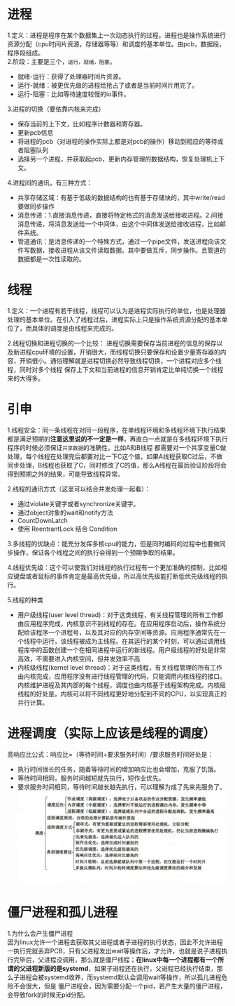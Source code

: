 # 进程  
1.定义：进程是程序在某个数据集上一次动态执行的过程。进程也是操作系统进行资源分配（cpu时间片资源，存储器等等）和调度的基本单位。由pcb，数据段，程序段组成。  
2.阶段：主要是三个，`运行，就绪，阻塞`。
- 就绪-运行：获得了处理器时间片资源。
- 运行-就绪：被更优先级的进程给抢占了或者是当前时间片用完了。
- 运行-阻塞：比如等待速度较慢的io事件。  

3.进程的切换（要依靠内核来完成）  
- 保存当前的上下文，比如程序计数器和寄存器。
- 更新pcb信息
- 将进程的pcb（对进程的操作实际上都是对pcb的操作）移动到相应的等待或者阻塞队列
- 选择另一个进程，并获取起pcb，更新内存管理的数据结构，恢复处理机上下文。  

4.进程间的通讯，有三种方式：
- 共享存储区域：有基于低级的数据结构的也有基于存储块的，其中write/read要做同步操作
- 消息传递：1.直接消息传递，直接将特定格式的消息发送给接收进程。2.间接消息传递，将消息发送给一个中间体，由这个中间体发送给接收进程，比如邮件系统。
- 管道通讯：是消息传递的一个特殊方式，通过一个pipe文件，发送进程向该文件写数据，接收进程从该文件读取数据。其中要做互斥，同步操作。且管道的数据都是一次性读取的。  

# 线程  
1.定义：一个进程有若干线程，线程可以认为是进程实际执行的单位，也是处理器处理的基本单位。在引入了线程过后，进程实际上只是操作系统资源分配的基本单位了，而具体的调度是由线程来完成的。  

2.线程切换和进程切换的一个比较：
进程切换需要保存当前进程的信息的保存以及新进程cpu环境的设置，开销很大，而线程切换只要保存和设置少量寄存器的内容，开销很小。通俗理解就是进程切换必然导致线程切换，一个进程对应多个线程，同时对多个线程
保存上下文和当前进程的信息开销肯定比单纯切换一个线程来的大得多。  


# 引申  
1.线程安全：同一条线程在对同一段程序，在单线程环境和多线程环境下执行结果都是满足预期的**注意这里说的不一定是一样**，再直白一点就是在多线程环境下执行程序的时候必须保证`共享数据`的准确性。比如A和B线程
都需要对一个共享变量C做处理，每个线程在处理完后都要对比一下C这个值，如果A线程获取C过后，不做同步处理，B线程也获取了C，同时修改了C的值，那么A线程在最后验证阶段将会得到预期之外的结果，可能导致线程异常。


2.线程的通讯方式（这里可以结合并发处理一起看）：
- 通过violate关键字或者synchronize关键字。
- 通过object对象的wait和notify方法
- CountDownLatch
- 使用 ReentrantLock 结合 Condition  

3.多线程的优缺点：能充分发挥多核cpu的能力，但是同时编码的过程中也要做同步操作，保证各个线程之间的执行会得到一个预期争取的结果。  

4.线程优先级：这个可以使我们对线程的执行过程有一个更加准确的控制，比如相应键盘或者鼠标的事件肯定是最高优先级，所以高优先级能打断低优先级线程的执行。  

5.线程的种类
- 用户级线程(user level thread)：对于这类线程，有关线程管理的所有工作都由应用程序完成，内核意识不到线程的存在。在应用程序启动后，操作系统分配给该程序一个进程号，以及其对应的内存空间等资源。应用程序通常先在一个线程中运行，该线程被成为主线程。在其运行的某个时刻，可以通过调用线程库中的函数创建一个在相同进程中运行的新线程。用户级线程的好处是非常高效，不需要进入内核空间，但并发效率不高
- 内核级线程(kernel level thread)：对于这类线程，有关线程管理的所有工作由内核完成，应用程序没有进行线程管理的代码，只能调用内核线程的接口。内核维护进程及其内部的每个线程，调度也由内核基于线程架构完成。内核级线程的好处是，内核可以将不同线程更好地分配到不同的CPU，以实现真正的并行计算。  

# 进程调度（实际上应该是线程的调度）  
高响应比公式：响应比=（等待时间+要求服务时间）/要求服务时间好处是：
- 执行时间很长的任务，随着等待时间的增加响应比也会增加，克服了饥饿。
- 等待时间相同，服务时间越短就先执行，短作业优先。
- 要求服务时间相同，等待时间越长越先执行，可以理解为成了先来先服务了。
![调度知识图谱](https://github.com/781303842/Mainstudy/blob/master/ALLIMG/%E7%BA%BF%E7%A8%8B%E8%B0%83%E5%BA%A6%E7%9F%A5%E8%AF%86%E6%80%BB%E7%BB%93.png)  

# 僵尸进程和孤儿进程  

1.为什么会产生僵尸进程  
因为linux允许一个进程去获取其父进程或者子进程的执行状态，因此不允许进程一执行完就丢弃PCB，只有父进程发出wait等操作后，才允许，也就是说子进程执行完毕后，父进程没调用，那么就是僵尸线程；**在linux中每一个进程都有一个所谓的父进程新版的是systemd**，如果子进程还在执行，父进程已经执行结束，那么子进程会被systemd收养，而systemd默认会调用wait等操作，所以孤儿进程危险不会很大，但是
僵尸进程会，因为需要分配一个pid，若产生大量的僵尸进程，会导致fork的时候无pid分配。


